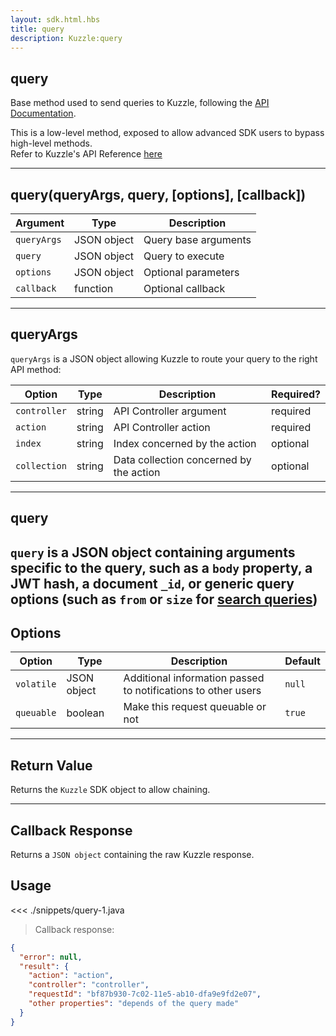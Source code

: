 ```yaml
---
layout: sdk.html.hbs
title: query
description: Kuzzle:query
---
```


## query

Base method used to send queries to Kuzzle, following the [API Documentation](/api/1).

<div class="alert alert-warning">
This is a low-level method, exposed to allow advanced SDK users to bypass high-level methods.<br/>
Refer to Kuzzle's API Reference <a href="/api/1">here</a>
</div>

---

## query(queryArgs, query, [options], [callback])

| Argument    | Type        | Description          |
| ----------- | ----------- | -------------------- |
| `queryArgs` | JSON object | Query base arguments |
| `query`     | JSON object | Query to execute     |
| `options`   | JSON object | Optional parameters  |
| `callback`  | function    | Optional callback    |

---

## queryArgs

`queryArgs` is a JSON object allowing Kuzzle to route your query to the right API method:

| Option       | Type   | Description                             | Required? |
| ------------ | ------ | --------------------------------------- | --------- |
| `controller` | string | API Controller argument                 | required  |
| `action`     | string | API Controller action                   | required  |
| `index`      | string | Index concerned by the action           | optional  |
| `collection` | string | Data collection concerned by the action | optional  |

---

## query

## `query` is a JSON object containing arguments specific to the query, such as a `body` property, a JWT hash, a document `_id`, or generic query options (such as `from` or `size` for [search queries](/core/1/api/api-reference/controller-document/search/))

## Options

| Option     | Type        | Description                                                   | Default |
| ---------- | ----------- | ------------------------------------------------------------- | ------- |
| `volatile` | JSON object | Additional information passed to notifications to other users | `null`  |
| `queuable` | boolean     | Make this request queuable or not                             | `true`  |

---

## Return Value

Returns the `Kuzzle` SDK object to allow chaining.

---

## Callback Response

Returns a `JSON object` containing the raw Kuzzle response.

## Usage

<<< ./snippets/query-1.java

> Callback response:

```json
{
  "error": null,
  "result": {
    "action": "action",
    "controller": "controller",
    "requestId": "bf87b930-7c02-11e5-ab10-dfa9e9fd2e07",
    "other properties": "depends of the query made"
  }
}
```
